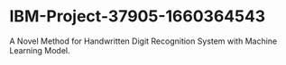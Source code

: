 # IBM-Project-37905-1660364543
 A Novel Method for Handwritten Digit Recognition System with Machine Learning Model.
 
